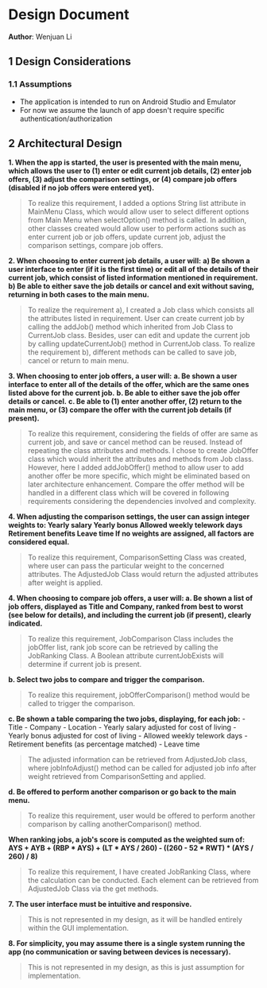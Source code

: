 # Design Document
**Author**: Wenjuan Li
## 1 Design Considerations
### 1.1 Assumptions
- The application is intended to run on Android Studio and Emulator
- For now we assume the launch of app doesn't require specific authentication/authorization

## 2 Architectural Design
**1. When the app is started, the user is presented with the main menu, which allows the user to (1) enter or edit current job details, (2) enter job offers, (3) adjust the comparison settings, or (4) compare job offers (disabled if no job offers were entered yet).**

   > To realize this requirement, I added a options String list attribute in MainMenu Class, which would allow user to select different options from Main Menu when selectOption() method is called. In addition, other classes created would allow user to perform actions such as enter current job or job offers, update current job, adjust the comparison settings, compare job offers.

**2. When choosing to enter current job details, a user will:**
**a) Be shown a user interface to enter (if it is the first time) or edit all of the details of their current job, which consist of listed information mentioned in requirement.**
**b) Be able to either save the job details or cancel and exit without saving, returning in both cases to the main menu.**

   > To realize the requirement a), I created a Job class which consists all the attributes listed in requirement. User can create current job by calling the addJob() method which inherited from Job Class to CurrentJob class. Besides, user can edit and update the current job by calling updateCurrentJob() method in CurrentJob class.
   To realize the requirement b), different methods can be called to save job, cancel or return to main menu. 
   
**3. When choosing to enter job offers, a user will:**
**a. Be shown a user interface to enter all of the details of the offer, which are the same ones listed above for the current job.**
**b. Be able to either save the job offer details or cancel.**
**c. Be able to (1) enter another offer, (2) return to the main menu, or (3) compare the offer with the current job details (if present).**

   > To realize this requirement, considering the fields of offer are same as current job, and save or cancel method can be reused. Instead of repeating the class attributes and methods. I chose to create JobOffer class which would inherit the attributes and methods from Job class. However, here I added addJobOffer() method to allow user to add another offer be more specific, which might be eliminated based on later architecture enhancement.
   Compare the offer method will be handled in a different class which will be covered in following requirements considering the dependencies involved and complexity.

**4. When adjusting the comparison settings, the user can assign integer weights to:
Yearly salary
Yearly bonus
Allowed weekly telework days
Retirement benefits
Leave time
If no weights are assigned, all factors are considered equal.**

   > To realize this requirement, ComparisonSetting Class was created, where user can pass the particular weight to the concerned attributes. The AdjustedJob Class would return the adjusted attributes after weight is applied.
   
**4. When choosing to compare job offers, a user will:
a. Be shown a list of job offers, displayed as Title and Company, ranked from best to worst (see below for details), and including the current job (if present), clearly indicated.**

   > To realize this requirement, JobComparison Class includes the jobOffer list, rank job score can be retrieved by calling the JobRanking Class. A Boolean attribute currentJobExists will determine if current job is present.
   
**b. Select two jobs to compare and trigger the comparison.**
   > To realize this requirement, jobOfferComparison() method would be called to trigger the comparison. 
   
**c. Be shown a table comparing the two jobs, displaying, for each job:**
    - Title
    - Company
    - Location
    - Yearly salary adjusted for cost of living
    - Yearly bonus adjusted for cost of living
    - Allowed weekly telework days
    - Retirement benefits (as percentage matched)
    - Leave time
    
> The adjusted information can be retrieved from AdjustedJob class, where jobInfoAdjust() method can be called for adjusted job info after weight retrieved from ComparisonSetting and applied.
    
**d. Be offered to perform another comparison or go back to the main menu.**
> To realize this requirement, user would be offered to perform another comparison by calling anotherComparison() method.

**When ranking jobs, a job's score is computed as the weighted sum of:
AYS + AYB + (RBP * AYS) + (LT * AYS / 260) - ((260 - 52 * RWT) * (AYS / 260) / 8)**
> To realize this requirement, I have created JobRanking Class, where the calculation can be conducted. Each element can be retrieved from AdjustedJob Class via the get methods.

**7. The user interface must be intuitive and responsive.**
> This is not represented in my design, as it will be handled entirely within the GUI implementation.   

**8. For simplicity, you may assume there is a single system running the app (no communication or saving between devices is necessary).**
> This is not represented in my design, as this is just assumption for implementation.
